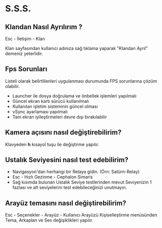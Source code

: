 # S.S.S.

## Klandan Nasıl Ayrılırım ?

Esc - İletişim - Klan

Klan sayfasından kullanıcı adınıza sağ tıklama yaparak "Klandan Ayrıl" demeniz yeterlidir.

## Fps Sorunları

Listeli olarak belirtlilenleri uygulanması durumunda FPS sorunlarına çözüm olabilir.

* Launcher ile dosya doğrulama ve önbellek işlemleri yapılmalı
* Güncel ekran kartı sürücü kullanılmalı
* Kullanılan işletim sisteminin güncel olması
* vSync ayarlaması yapılmalı
* Tam ekran iyileştirmeleri devre dışı bırakılabilir

## Kamera açısını nasıl değiştirebilirim?

Klavyeden **h** kısayol tuşu ile değiştirme yapılır.

## Ustalık Seviyesini nasıl test edebilirim?

* Navigasyon'dan herhangi bir Relaya gidin. \(Örn: Satürn-Relay\)
* Esc - Hızlı Gezinme - Cephalon Simaris
* Sağ kısımda bulunan Ustalık Seviye testlerinden mevut Seviyenizin 1 fazlası ve alt seviyelerini test edebileceğinizi unutmayın.

## Arayüz temasını nasıl değiştirebilirim?

Esc - Seçenekler - Arayüz - Kullanıcı Arayüzü Kişiselleştirme menüsünden Tema, Arkaplan ve Ses değişiklikleri yapılır.

